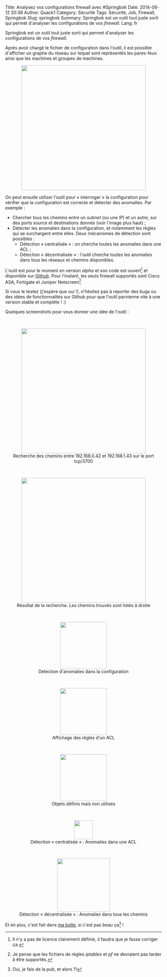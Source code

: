 Title: Analysez vos configurations firewall avec #Springbok
Date: 2014-06-12 20:36
Author: Quack1
Category: Sécurité
Tags: Sécurité, Job, Firewall, Springbok
Slug: springbok
Summary: Springbok est un outil tout juste sorti qui permet d'analyser les configurations de vos _firewall_.
Lang: fr

Springbok est un outil tout juste sorti qui permet d'analyser les configurations de vos _firewall_.

Après avoir chargé le fichier de configuration dans l'outil, il est possible d'afficher un graphe du réseau sur lequel sont représentés les pares-feux ainsi que les machines et groupes de machines.

<div align=center><a href="/upload/springbok_query_path.png"><img src="/upload/springbok_query_path.png" align="center" height="400" /></a></div>

On peut ensuite utiliser l'outil pour « interroger » la configuration pour vérifier que la configuration est correcte et détecter des anomalies. Par exemple :

- Chercher tous les chemins entre un _subnet_ (ou une IP) et un autre, sur des ports source et destinations donnés (voir l'image plus haut) ;
- Détecter les anomalies dans la configuration, et notamment les règles qui se surchargent entre elles. Deux mécanismes de détection sont possibles : 
  - Détection « centralisée » : on cherche toutes les anomalies dans une ACL ;
  - Détection « décentralisée » : l'outil cherche toutes les anomalies dans tous les réseaux et chemins disponibles.

L'outil est pour le moment en version _alpha_ et son code est ouvert[^1] et disponible sur [Github](https://github.com/conix-security/springbok). Pour l'instant, les seuls firewall supportés sont Cisco ASA, Fortigate et Juniper Netscreen[^2]

Si vous le testez (j'espère que oui !), n'hésitez pas à reporter des bugs ou des idées de fonctionnalités sur Github pour que l'outil parvienne vite à une version stable et complète ! :)

Quelques screenshots pour vous donner une idée de l'outil :

&nbsp;

<div align=center><a href="/upload/springbok_result_query_path1.png"><img src="/upload/springbok_result_query_path1.png" align="center" height="400" /></a><br/>Recherche des chemins entre 192.168.0.42 et 192.168.1.43 sur le port tcp/3700</div>

&nbsp;

<div align=center><a href="/upload/springbok_result_query_path2.png"><img src="/upload/springbok_result_query_path2.png" align="center" height="400" /></a><br/>Résultat de la recherche. Les chemins trouvés sont listés à droite</div>

&nbsp;

<div align=center><a href="/upload/springbok_detection_intra_fw.png"><img src="/upload/springbok_detection_intra_fw.png" align="center" height="150" /></a><br/>Détection d'anomalies dans la configuration</div>

&nbsp;

<div align=center><a href="/upload/springbok_result_acl.png"><img src="/upload/springbok_result_acl.png" align="center" height="150" /></a><br/>Affichage des règles d'un ACL</div>

&nbsp;

<div align=center><a href="/upload/springbok_result_conf_error.png"><img src="/upload/springbok_result_conf_error.png" align="center" height="150" /></a><br/>Objets définis mais non utilisés</div>

&nbsp;

<div align=center><a href="/upload/springbok_result_inter_detect.png"><img src="/upload/springbok_result_inter_detect.png" align="center" height="60" /></a><br/>Détection « centralisée » : Anomalies dans une ACL</div>

&nbsp;

<div align=center><a href="/upload/springbok_result_intra_detect.png"><img src="/upload/springbok_result_intra_detect.png" align="center" height="170" /></a><br/>Détection « décentralisée » : Anomalies dans tous les chemins</div>

Et en plus, c'est fait dans [ma boîte](http://blog.conixsecurity.fr), si c'est pas beau ça[^3] !

[^1]: Il n'y a pas de licence clairement définie, il faudra que je fasse corriger ça.
[^2]: Je pense que les fichiers de règles _iptables_ et _pf_ ne devraient pas tarder à être supportés.
[^3]: Oui, je fais de la pub, et alors ?!